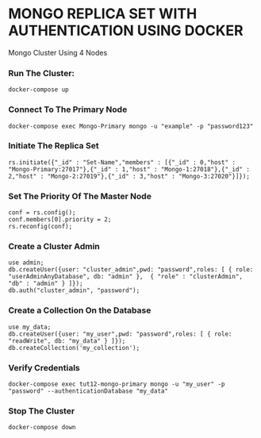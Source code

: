 # MONGO REPLICA SET WITH AUTHENTICATION USING DOCKER

Mongo Cluster Using 4 Nodes

### Run The Cluster:
```
docker-compose up
```

### Connect To The Primary Node
```
docker-compose exec Mongo-Primary mongo -u "example" -p "password123"
```

### Initiate The Replica Set
```
rs.initiate({"_id" : "Set-Name","members" : [{"_id" : 0,"host" : "Mongo-Primary:27017"},{"_id" : 1,"host" : "Mongo-1:27018"},{"_id" : 2,"host" : "Mongo-2:27019"},{"_id" : 3,"host" : "Mongo-3:27020"}]});
```

### Set The Priority Of The Master Node
```
conf = rs.config();
conf.members[0].priority = 2;
rs.reconfig(conf);
```

### Create a Cluster Admin
```
use admin;
db.createUser({user: "cluster_admin",pwd: "password",roles: [ { role: "userAdminAnyDatabase", db: "admin" },  { "role" : "clusterAdmin", "db" : "admin" } ]});
db.auth("cluster_admin", "password");
```

### Create a Collection On the Database
```
use my_data;
db.createUser({user: "my_user",pwd: "password",roles: [ { role: "readWrite", db: "my_data" } ]});
db.createCollection('my_collection');
```

### Verify Credentials
```
docker-compose exec tut12-mongo-primary mongo -u "my_user" -p "password" --authenticationDatabase "my_data"
```

### Stop The Cluster
```
docker-compose down
```